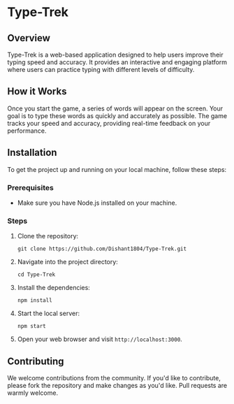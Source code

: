 # Type-Trek

## Overview
Type-Trek is a web-based application designed to help users improve their typing speed and accuracy. It provides an interactive and engaging platform where users can practice typing with different levels of difficulty.

## How it Works
Once you start the game, a series of words will appear on the screen. Your goal is to type these words as quickly and accurately as possible. The game tracks your speed and accuracy, providing real-time feedback on your performance.

## Installation

To get the project up and running on your local machine, follow these steps:

### Prerequisites
- Make sure you have Node.js installed on your machine.

### Steps
1. Clone the repository:
    ```
    git clone https://github.com/Dishant1804/Type-Trek.git
    ```
2. Navigate into the project directory:
    ```
    cd Type-Trek
    ```
3. Install the dependencies:
    ```
    npm install
    ```
4. Start the local server:
    ```
    npm start
    ```
5. Open your web browser and visit `http://localhost:3000`.

## Contributing
We welcome contributions from the community. If you'd like to contribute, please fork the repository and make changes as you'd like. Pull requests are warmly welcome.